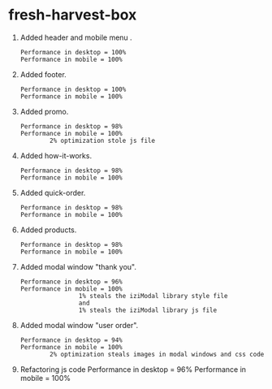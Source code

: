 # fresh-harvest-box

1.  Added header and mobile menu .

        Performance in desktop = 100%
        Performance in mobile = 100%

2.  Added footer.

        Performance in desktop = 100%
        Performance in mobile = 100%

3.  Added promo.

        Performance in desktop = 98%
        Performance in mobile = 100%
        		2% optimization stole js file

4.  Added how-it-works.

        Performance in desktop = 98%
        Performance in mobile = 100%

5.  Added quick-order.

        Performance in desktop = 98%
        Performance in mobile = 100%

6.  Added products.

        Performance in desktop = 98%
        Performance in mobile = 100%

7.  Added modal window "thank you".

        Performance in desktop = 96%
        Performance in mobile = 100%
        				1% steals the iziModal library style file
        				and
        				1% steals the iziModal library js file

8.  Added modal window "user order".

        Performance in desktop = 94%
        Performance in mobile = 100%
        		2% optimization steals images in modal windows and css code

9.  Refactoring js code
    Performance in desktop = 96%
    Performance in mobile = 100%
